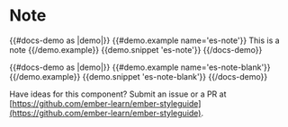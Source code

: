 # Note

{{#docs-demo as |demo|}}
  {{#demo.example name='es-note'}}
    <EsNote>
      This is a note
    </EsNote>
  {{/demo.example}}
  {{demo.snippet 'es-note'}}
{{/docs-demo}}

{{#docs-demo as |demo|}}
  {{#demo.example name='es-note-blank'}}
    <EsNote />
  {{/demo.example}}
  {{demo.snippet 'es-note-blank'}}
{{/docs-demo}}

<aside role="note">

  Have ideas for this component? Submit an issue or a PR at [https://github.com/ember-learn/ember-styleguide](https://github.com/ember-learn/ember-styleguide).

</aside>